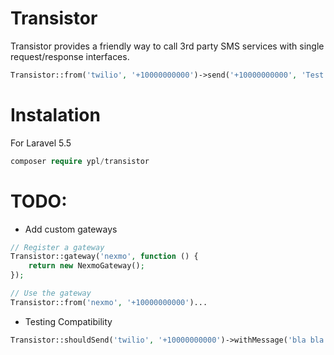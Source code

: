 # Transistor

Transistor provides a friendly way to call 3rd party SMS services with single request/response interfaces.

```php
Transistor::from('twilio', '+10000000000')->send('+10000000000', 'Test Message');
```

# Instalation
For Laravel 5.5
```php
composer require ypl/transistor
```

# TODO:
* Add custom gateways
```php
// Register a gateway
Transistor::gateway('nexmo', function () {
    return new NexmoGateway();
});

// Use the gateway
Transistor::from('nexmo', '+10000000000')...
```
* Testing Compatibility
```php
Transistor::shouldSend('twilio', '+10000000000')->withMessage('bla bla');
```
